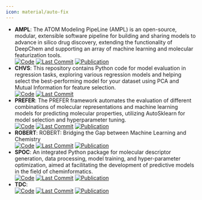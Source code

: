 ```yaml
---
icon: material/auto-fix
---
```


- **AMPL**: The ATOM Modeling PipeLine (AMPL) is an open-source, modular, extensible software pipeline for building and sharing models to advance in silico drug discovery, extending the functionality of DeepChem and supporting an array of machine learning and molecular featurization tools.  
		[![Code](https://img.shields.io/github/stars/ATOMScience-org/AMPL?style=for-the-badge&logo=github)](https://github.com/ATOMScience-org/AMPL) [![Last Commit](https://img.shields.io/github/last-commit/ATOMScience-org/AMPL?style=for-the-badge&logo=github)](https://github.com/ATOMScience-org/AMPL) [![Publication](https://img.shields.io/badge/Publication-Citations:64-blue?style=for-the-badge&logo=bookstack)](https://doi.org/10.1021/acs.jcim.9b01053) 
- **CHVS**: This repository contains Python code for model evaluation in regression tasks, exploring various regression models and helping select the best-performing model for your dataset using PCA and Mutual Information for feature selection.  
		[![Code](https://img.shields.io/github/stars/Saeedmomo/Consensus_Holistic_Virtual_Screening?style=for-the-badge&logo=github)](https://github.com/Saeedmomo/Consensus_Holistic_Virtual_Screening) [![Last Commit](https://img.shields.io/github/last-commit/Saeedmomo/Consensus_Holistic_Virtual_Screening?style=for-the-badge&logo=github)](https://github.com/Saeedmomo/Consensus_Holistic_Virtual_Screening) 
- **PREFER**: The PREFER framework automates the evaluation of different combinations of molecular representations and machine learning models for predicting molecular properties, utilizing AutoSklearn for model selection and hyperparameter tuning.  
		[![Code](https://img.shields.io/github/stars/rdkit/PREFER?style=for-the-badge&logo=github)](https://github.com/rdkit/PREFER) [![Last Commit](https://img.shields.io/github/last-commit/rdkit/PREFER?style=for-the-badge&logo=github)](https://github.com/rdkit/PREFER) [![Publication](https://img.shields.io/badge/Publication-Citations:332-blue?style=for-the-badge&logo=bookstack)](https://doi.org/10.1039/C8SC04175J) 
- **ROBERT**: ROBERT: Bridging the Gap between Machine Learning and Chemistry  
		[![Code](https://img.shields.io/github/stars/jvalegre/robert?style=for-the-badge&logo=github)](https://github.com/jvalegre/robert) [![Last Commit](https://img.shields.io/github/last-commit/jvalegre/robert?style=for-the-badge&logo=github)](https://github.com/jvalegre/robert) [![Publication](https://img.shields.io/badge/Publication-Citations:1-blue?style=for-the-badge&logo=bookstack)](https://doi.org/10.1002/wcms.1733) 
- **SPOC**: An integrated Python package for molecular descriptor generation, data processing, model training, and hyper-parameter optimization, aimed at facilitating the development of predictive models in the field of cheminformatics.  
		[![Code](https://img.shields.io/github/stars/WhitestoneYang/spoc?style=for-the-badge&logo=github)](https://github.com/WhitestoneYang/spoc) [![Last Commit](https://img.shields.io/github/last-commit/WhitestoneYang/spoc?style=for-the-badge&logo=github)](https://github.com/WhitestoneYang/spoc) [![Publication](https://img.shields.io/badge/Publication-Citations:16-blue?style=for-the-badge&logo=bookstack)](https://doi.org/10.1002/cphc.202200255) 
- **TDC**:   
		[![Code](https://img.shields.io/github/stars/mims-harvard/TDC?style=for-the-badge&logo=github)](https://github.com/mims-harvard/TDC) [![Last Commit](https://img.shields.io/github/last-commit/mims-harvard/TDC?style=for-the-badge&logo=github)](https://github.com/mims-harvard/TDC) [![Publication](https://img.shields.io/badge/Publication-Citations:0-blue?style=for-the-badge&logo=bookstack)](https://doi.org/10.7910/DVN/21LKWG) 

